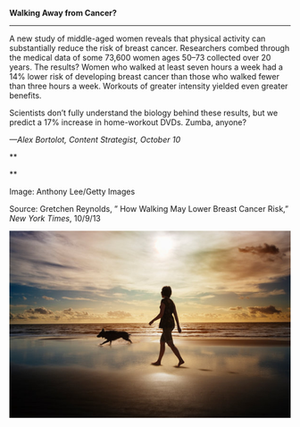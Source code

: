 **Walking Away from Cancer?**

****

A new study of middle-aged women reveals that physical activity can substantially reduce the risk of breast cancer. Researchers combed through the medical data of some 73,600 women ages 50–73 collected over 20 years. The results? Women who walked at least seven hours a week had a 14% lower risk of developing breast cancer than those who walked fewer than three hours a week. Workouts of greater intensity yielded even greater benefits. 

Scientists don’t fully understand the biology behind these results, but we predict a 17% increase in home-workout DVDs. Zumba, anyone?

*—Alex Bortolot, Content Strategist, October 10*

**

**

Image: Anthony Lee/Getty Images

Source: Gretchen Reynolds, ” How Walking May Lower Breast Cancer Risk,” *New York Times*, 10/9/13 

![](../images/13.10.10_Bortolot_BreastCancer-1.jpeg)
